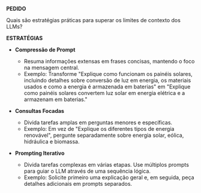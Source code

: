 __PEDIDO__

Quais são estratégias práticas para superar os limites de contexto dos LLMs?

__ESTRATÉGIAS__

- **Compressão de Prompt**
  - Resuma informações extensas em frases concisas, mantendo o foco na mensagem central.
  - Exemplo: Transforme "Explique como funcionam os painéis solares, incluindo detalhes sobre conversão de luz em energia, os materiais usados e como a energia é armazenada em baterias" em "Explique como painéis solares convertem luz solar em energia elétrica e a armazenam em baterias."

- **Consultas Focadas**
  - Divida tarefas amplas em perguntas menores e específicas.
  - Exemplo: Em vez de "Explique os diferentes tipos de energia renovável", pergunte separadamente sobre energia solar, eólica, hidráulica e biomassa.

- **Prompting Iterativo**
  - Divida tarefas complexas em várias etapas. Use múltiplos prompts para guiar o LLM através de uma sequência lógica.
  - Exemplo: Solicite primeiro uma explicação geral e, em seguida, peça detalhes adicionais em prompts separados.
